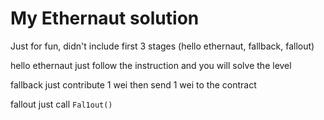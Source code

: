 # My Ethernaut solution

Just for fun, didn't include first 3 stages (hello ethernaut, fallback, fallout)

hello ethernaut just follow the instruction and you will solve the level

fallback just contribute 1 wei then send 1 wei to the contract

fallout just call `Fal1out()`